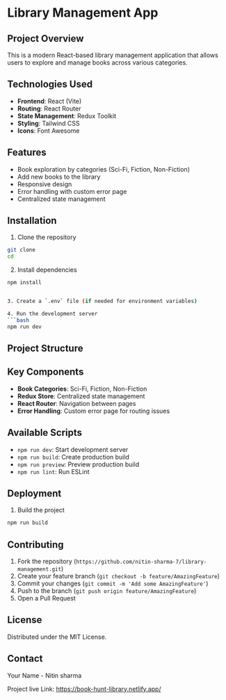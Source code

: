 # Library Management App

## Project Overview

This is a modern React-based library management application that allows users to explore and manage books across various categories.

## Technologies Used

- **Frontend**: React (Vite)
- **Routing**: React Router
- **State Management**: Redux Toolkit
- **Styling**: Tailwind CSS
- **Icons**: Font Awesome

## Features

- Book exploration by categories (Sci-Fi, Fiction, Non-Fiction)
- Add new books to the library
- Responsive design
- Error handling with custom error page
- Centralized state management

## Installation

1. Clone the repository

```bash
git clone
cd
```

2. Install dependencies

````bash
npm install


3. Create a `.env` file (if needed for environment variables)

4. Run the development server
```bash
npm run dev

````

## Project Structure

## Key Components

- **Book Categories**: Sci-Fi, Fiction, Non-Fiction
- **Redux Store**: Centralized state management
- **React Router**: Navigation between pages
- **Error Handling**: Custom error page for routing issues

## Available Scripts

- `npm run dev`: Start development server
- `npm run build`: Create production build
- `npm run preview`: Preview production build
- `npm run lint`: Run ESLint

## Deployment

1. Build the project

```bash
npm run build
```

## Contributing

1. Fork the repository (`https://github.com/nitin-sharma-7/library-management.git`)
2. Create your feature branch (`git checkout -b feature/AmazingFeature`)
3. Commit your changes (`git commit -m 'Add some AmazingFeature'`)
4. Push to the branch (`git push origin feature/AmazingFeature`)
5. Open a Pull Request

## License

Distributed under the MIT License.

## Contact

Your Name - Nitin sharma

Project live Link: https://book-hunt-library.netlify.app/
